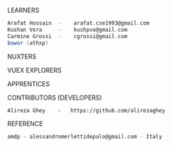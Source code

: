 LEARNERS
``` scala
Arafat Hossain  -    arafat.cse1993@gmail.com
Kushan Vora     -    kushpvo@gmail.com
Carmine Grossi  -    cgrossi@gmail.com
bowor (athxp)
```
NUXTERS

VUEX EXPLORERS

APPRENTICES

CONTRIBUTORS (DEVELOPERS)
```
Alireza Ghey    -   https://github.com/alirezaghey
```


REFERENCE
``` scala
amdp - alessandromerlettidepalo@gmail.com - Italy
```
